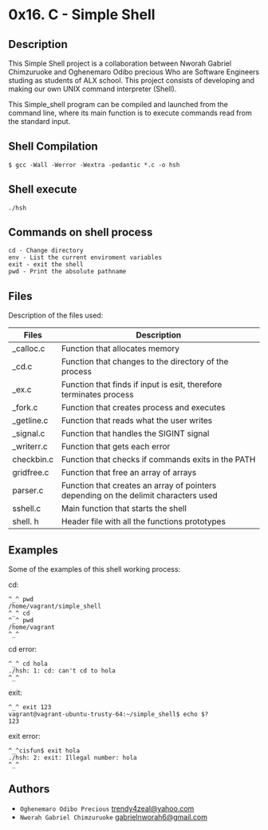 # 0x16. C - Simple Shell

## Description

This Simple Shell project is a collaboration between Nworah Gabriel Chimzuruoke and Oghenemaro Odibo precious Who are Software Engineers studing as students of ALX school. This project consists of developing and making our own UNIX command interpreter (Shell).

This Simple_shell program can be compiled and launched from the command line, where its main function is to execute commands read from the standard input.

## Shell Compilation
	$ gcc -Wall -Werror -Wextra -pedantic *.c -o hsh
## Shell execute
	./hsh

## Commands on shell process
	cd - Change directory
	env - List the current enviroment variables
	exit - exit the shell
	pwd - Print the absolute pathname

## Files
Description of the files used:

| Files | Description             |
| --------- | ------------------- |
| _calloc.c  | Function that allocates memory |
| _cd.c    | Function that changes to the directory of the process |
| _ex.c    | Function that finds if input is esit, therefore terminates process |
| _fork.c | Function that creates process and executes |
| _getline.c | Function that reads what the user writes |
| _signal.c | Function that handles the SIGINT signal |
| _writerr.c | Function that gets each error |
| checkbin.c | Function that checks if commands exits in the PATH |
| gridfree.c | Function that free an array of arrays |
| parser.c | Function that creates an array of pointers depending on the delimit characters used |
| sshell.c | Main function that starts the shell |
| shell. h | Header file with all the functions prototypes |


## Examples

Some of the examples of this shell working process:

cd:

	^_^ pwd
	/home/vagrant/simple_shell
	^_^ cd
	^_^ pwd
	/home/vagrant
	^_^

cd error:

	^_^ cd hola
	./hsh: 1: cd: can't cd to hola
	^_^

exit:

	^_^ exit 123
	vagrant@vagrant-ubuntu-trusty-64:~/simple_shell$ echo $?
	123

exit error:

	^_^cisfun$ exit hola
	./hsh: 2: exit: Illegal number: hola
	^_^

## Authors
- `Oghenemaro Odibo Precious` trendy4zeal@yahoo.com
- `Nworah Gabriel Chimzuruoke` gabrielnworah6@gmail.com
